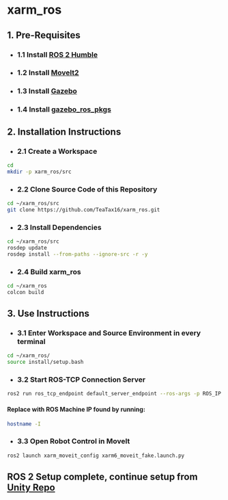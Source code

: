 # xarm_ros

## 1. Pre-Requisites

- ### 1.1 Install [ROS 2 Humble](https://docs.ros.org/en/ros2_documentation/humble/Installation.html)
- ### 1.2 Install [MoveIt2](https://moveit.ros.org/install-moveit2/binary/)
- ### 1.3 Install [Gazebo](https://classic.gazebosim.org/tutorials?tut=install_ubuntu)
- ### 1.4 Install [gazebo_ros_pkgs](https://classic.gazebosim.org/tutorials?tut=ros2_installing&cat=connect_ros)

## 2. Installation Instructions
- ### 2.1 Create a Workspace
```bash
cd
mkdir -p xarm_ros/src
```
- ### 2.2 Clone Source Code of this Repository
```bash
cd ~/xarm_ros/src
git clone https://github.com/TeaTax16/xarm_ros.git
```
- ### 2.3 Install Dependencies
```bash
cd ~/xarm_ros/src
rosdep update
rosdep install --from-paths --ignore-src -r -y
```
- ### 2.4 Build xarm_ros
```bash
cd ~/xarm_ros
colcon build
```

## 3. Use Instructions

- ### 3.1 Enter Workspace and Source Environment in every terminal
```bash
cd ~/xarm_ros/
source install/setup.bash
```

- ### 3.2 Start ROS-TCP Connection Server
```bash
ros2 run ros_tcp_endpoint default_server_endpoint --ros-args -p ROS_IP:=<IP Address>
```
#### Replace <IP Address> with ROS Machine IP found by running:
```bash
hostname -I
```

- ### 3.3 Open Robot Control in MoveIt
```bash
ros2 launch xarm_moveit_config xarm6_moveit_fake.launch.py 
```

## ROS 2 Setup complete, continue setup from [Unity Repo](https://github.com/TeaTax16/xarm_unity)



